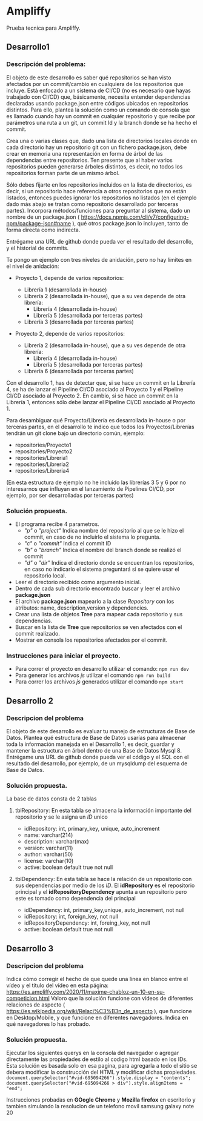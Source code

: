 # Ampliffy 
Prueba tecnica para Ampliffy. 
## Desarrollo1

### Descripción del problema: 

El objeto de este desarrollo es saber qué repositorios se han visto afectados por un commit/cambio en cualquiera de los repositorios que incluye. 
Está enfocado a un sistema de CI/CD (no es necesario que hayas trabajado con CI/CD) que, básicamente, necesita entender dependencias declaradas usando package.json entre códigos ubicados en repositorios distintos. 
Para ello, plantea la solución como un comando de consola que es llamado cuando hay un commit en cualquier repositorio y que recibe por parámetros una ruta a un git, un commit Id y la branch donde se ha hecho el commit.

Crea una o varias clases que, dado una lista de directorios locales donde en cada directorio hay un repositorio git con un fichero package.json, debe crear en memoria una representación en forma de árbol de las dependencias entre repositorios. Ten presente que al haber varios repositorios pueden generarse árboles distintos, es decir, no todos los repositorios forman parte de un mismo árbol.

Sólo debes fijarte en los repositorios incluidos en la lista de directorios, es decir, si un repositorio hace referencia a otros repositorios que no están listados, entonces puedes ignorar los repositorios no listados (en el ejemplo dado más abajo se tratan como repositorio desarrollado por terceras partes).
Incorpora métodos/funciones para preguntar al sistema, dado un nombre de un package.json ( https://docs.npmjs.com/cli/v7/configuring-npm/package-json#name ),
qué otros package.json lo incluyen, tanto de forma directa como indirecta.

Entrégame una URL de github donde pueda ver el resultado del desarrollo, y el historial de commits.

Te pongo un ejemplo con tres niveles de anidación, pero no hay límites en el nivel de anidación:
- Proyecto 1, depende de varios repositorios:
    - Librería 1 (desarrollada in-house)
    - Librería 2 (desarrollada in-house), que a su ves depende de otra librería:
       - Librería 4 (desarrollada in-house)
       - Librería 5 (desarrollada por terceras partes)
    - Librería 3 (desarrollada por terceras partes)

- Proyecto 2, depende de varios repositorios:
    - Librería 2 (desarrollada in-house), que a su ves depende de otra librería:
       - Librería 4 (desarrollada in-house)
       - Librería 5 (desarrollada por terceras partes)
    - Librería 6 (desarrollada por terceras partes)

Con el desarrollo 1, has de detectar que, si se hace un commit en la Librería 4, se ha de lanzar el Pipeline CI/CD asociado al Proyecto 1 y el Pipeline CI/CD asociado al Proyecto 2. En cambio, si se hace un commit en la Librería 1, entonces sólo debe lanzar el Pipeline CI/CD asociado al Proyecto 1.

Para desambiguar qué Proyecto/Librería es desarrollada in-house o por terceras partes, en el desarrollo te indico que todos los Proyectos/Librerías tendrán un git clone  bajo un directorio común, ejemplo:
   - repositories/Proyecto1
   - repositories/Proyecto2
   - repositories/Libreria1
   - repositories/Libreria2
   - repositories/Libreria4

(En esta estructura de ejemplo no he incluido las librerías 3 5 y 6 por no interesarnos que influyan en el lanzamiento de Pipelines CI/CD, por ejemplo, por ser desarrolladas por terceras partes)

### Solución propuesta. 
*  El programa recibe 4 parametros.
   - *"p"* o *"project"* Indica nombre del repositorio al que se le hizo el commit, en caso de no incluirlo el sistema lo pregunta. 
   - *"c"* o *"commit"* Indica el commit ID 
   - *"b"* o *"branch"* Indica el nombre del branch donde se realizó el commit
   - *"d"* o *"dir"* Indica el directorio donde se encuentran los repositorios, en caso no indicarlo el sistema preguntará si se quiere usar el repositorio local. 
* Leer el directorio recibido como argumento inicial. 
* Dentro de cada sub directorio encontrado buscar y leer el archivo **package.json**
* El archivo **package.json** mapearlo a la clase *Repository* con los atributos: name, description,version y dependencies. 
* Crear una lista de objetos **Tree** para mapear cada repositorio y sus dependencias.
* Buscar en la lista de **Tree** que repositorios se ven afectados con el commit realizado. 
* Mostrar en consola los repositorios afectados por el commit.

### Instrucciones para iniciar el proyecto. 
* Para correr el proyecto en desarrollo utilizar el comando: `npm run dev`
* Para generar los archivos *js* utilizar el comando `npm run build`
* Para correr los archivos *js* generados utilizar el comando `npm start`


## Desarrollo 2

### Descripcion del problema
El objeto de este desarrollo es evaluar tu manejo de estructuras de Base de Datos.
Plantea qué estructura de Base de Datos usarías para almacenar toda la información manejada en el Desarrollo 1, es decir, guardar y mantener la estructura en árbol dentro de una Base de Datos Mysql 8.
Entrégame una URL de github donde pueda ver el código y el SQL con el resultado del desarrollo, por ejemplo, de un mysqldump del esquema de Base de Datos.

### Solución propuesta.
La base de datos consta de 2 tablas 

1. tblRepository: En esta tabla se almacena la información importante del repositorio y se le asigna un *ID* unico
   - idRepository: int, primary_key, unique, auto_increment
   - name: varchar(214)
   - description: varchar(max)
   - version: varchar(11)
   - author: varchar(50)
   - license: varchar(10)
   - active: boolean default true not null


2. tblDependency: En esta tabla se hace la relación de un repositorio con sus dependencias por medio de los *ID*. El **idRepository**  es el repositorio principal y el **idRepositoryDependency** apunta a un repositorio pero este es tomado como dependencia del principal

   - idDependency: int, primary_key,unique, auto_increment, not null
   - idRepository: int, foreign_key, not null
   - idRepositoryDependency: int, foreing_key, not null
   - active: boolean default true not null


## Desarrollo 3

### Descripcion del problema
Indica cómo corregir el hecho de que quede una línea en blanco entre el vídeo y el título del vídeo en esta página: https://es.ampliffy.com/2020/11/maxime-chabloz-un-10-en-su-competicion.html
Valoro que la solución funcione con vídeos de diferentes relaciones de aspecto ( https://es.wikipedia.org/wiki/Relaci%C3%B3n_de_aspecto ), que funcione en Desktop/Mobile, y que funcione en diferentes navegadores.
Indica en qué navegadores lo has probado.

### Solución propuesta.
Ejecutar los siguientes querys en la consola del navegador o agregar directamente las propiedades de estilo al codigo html basado en los IDs.
Esta solución es basada solo en esa pagina, para agregarla a todo el sitio se debera modificar la construcción del HTML y modificar dichas propiedades. 
`document.querySelector("#vid-695094266").style.display = "contents";` <br/>
`document.querySelector("#vid-695094266 > div").style.alignItems = "end";` <br/>

Instrucciones probadas en **GOogle Chrome** y **Mozilla firefox** en escritorio y tambien simulando la resolucion de un telefono movil samsung galaxy note 20






